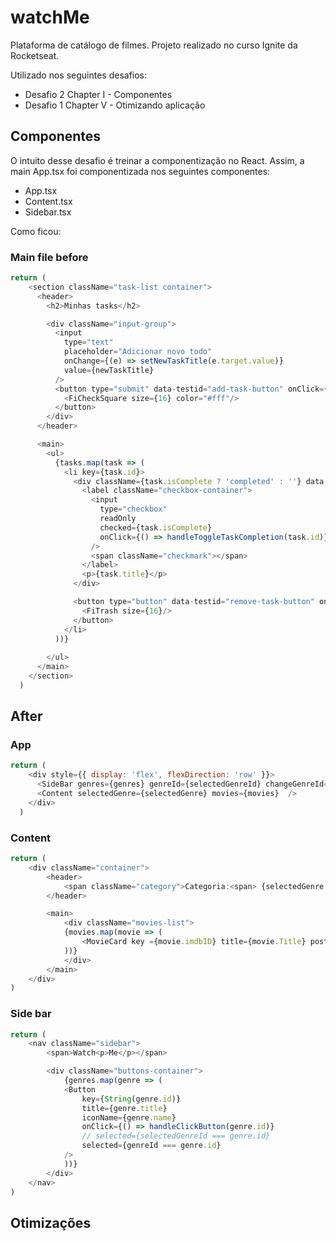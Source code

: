 # watchMe
Plataforma de catálogo de filmes. Projeto realizado no curso Ignite da Rocketseat.

Utilizado nos seguintes desafios:
- Desafio 2 Chapter I - Componentes
- Desafio 1 Chapter V - Otimizando aplicação


## Componentes

O intuito desse desafio é treinar a componentização no React. Assim, a main App.tsx foi componentizada nos seguintes componentes:
- App.tsx
- Content.tsx
- Sidebar.tsx

Como ficou:

### Main file before
```javascript
return (
    <section className="task-list container">
      <header>
        <h2>Minhas tasks</h2>

        <div className="input-group">
          <input 
            type="text" 
            placeholder="Adicionar novo todo" 
            onChange={(e) => setNewTaskTitle(e.target.value)}
            value={newTaskTitle}
          />
          <button type="submit" data-testid="add-task-button" onClick={handleCreateNewTask}>
            <FiCheckSquare size={16} color="#fff"/>
          </button>
        </div>
      </header>

      <main>
        <ul>
          {tasks.map(task => (
            <li key={task.id}>
              <div className={task.isComplete ? 'completed' : ''} data-testid="task" >
                <label className="checkbox-container">
                  <input 
                    type="checkbox"
                    readOnly
                    checked={task.isComplete}
                    onClick={() => handleToggleTaskCompletion(task.id)}
                  />
                  <span className="checkmark"></span>
                </label>
                <p>{task.title}</p>
              </div>

              <button type="button" data-testid="remove-task-button" onClick={() => handleRemoveTask(task.id)}>
                <FiTrash size={16}/>
              </button>
            </li>
          ))}
          
        </ul>
      </main>
    </section>
  )
```
## After
### App
```javascript
return (
    <div style={{ display: 'flex', flexDirection: 'row' }}>      
      <SideBar genres={genres} genreId={selectedGenreId} changeGenreId={setSelectedGenreId} />
      <Content selectedGenre={selectedGenre} movies={movies}  />      
    </div>
  )
```

### Content
```javascript
return (
	<div className="container">
		<header>
			<span className="category">Categoria:<span> {selectedGenre.title}</span></span>
		</header>

		<main>
			<div className="movies-list">
			{movies.map(movie => (
				<MovieCard key ={movie.imdbID} title={movie.Title} poster={movie.Poster} runtime={movie.Runtime} rating={movie.Ratings[0].Value} />
			))}
			</div>
		</main>
	</div>
)
```

### Side bar
```javascript
return (
	<nav className="sidebar">
		<span>Watch<p>Me</p></span>

		<div className="buttons-container">
			{genres.map(genre => (
			<Button
				key={String(genre.id)}
				title={genre.title}
				iconName={genre.name}
				onClick={() => handleClickButton(genre.id)}
				// selected={selectedGenreId === genre.id}
				selected={genreId === genre.id}
			/>
			))}
		</div>
	</nav>
)

```

## Otimizações

